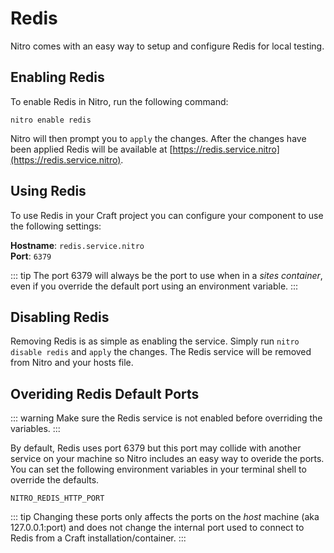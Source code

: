 # Redis

Nitro comes with an easy way to setup and configure Redis for local testing.

## Enabling Redis

To enable Redis in Nitro, run the following command:

`nitro enable redis`

Nitro will then prompt you to `apply` the changes. After the changes have been applied Redis will be available at [https://redis.service.nitro](https://redis.service.nitro).

## Using Redis

To use Redis in your Craft project you can configure your component to use the following settings:

**Hostname**: `redis.service.nitro`\
**Port**: `6379`

::: tip
The port 6379 will always be the port to use when in a *sites container*, even if you override the default port using an environment variable.
:::

## Disabling Redis

Removing Redis is as simple as enabling the service. Simply run `nitro disable redis` and `apply` the changes. The Redis service will be removed from Nitro and your hosts file.

## Overiding Redis Default Ports

::: warning
Make sure the Redis service is not enabled before overriding the variables.
:::

By default, Redis uses port 6379 but this port may collide with another service on your machine so Nitro includes an easy way to overide the ports. You can set the following environment variables in your terminal shell to override the defaults.

`NITRO_REDIS_HTTP_PORT`

::: tip
Changing these ports only affects the ports on the _host_ machine (aka 127.0.0.1:port) and does not change the internal port used to connect to Redis from a Craft installation/container.
:::

